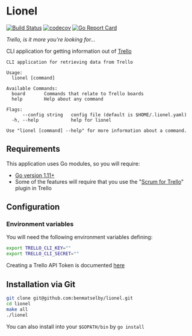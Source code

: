 # Lionel

[![Build Status](https://travis-ci.org/benmatselby/lionel.png?branch=master)](https://travis-ci.org/benmatselby/lionel)
[![codecov](https://codecov.io/gh/benmatselby/lionel/branch/master/graph/badge.svg)](https://codecov.io/gh/benmatselby/lionel)
[![Go Report Card](https://goreportcard.com/badge/github.com/benmatselby/lionel?style=flat-square)](https://goreportcard.com/report/github.com/benmatselby/lionel)

_Trello, is it more you're looking for..._

CLI application for getting information out of [Trello](http://trello.com)

```shell
CLI application for retrieving data from Trello

Usage:
  lionel [command]

Available Commands:
  board       Commands that relate to Trello boards
  help        Help about any command

Flags:
      --config string   config file (default is $HOME/.lionel.yaml)
  -h, --help            help for lionel

Use "lionel [command] --help" for more information about a command.
```

## Requirements

This application uses Go modules, so you will require:

- [Go version 1.11+](https://golang.org/dl/)
- Some of the features will require that you use the "[Scrum for Trello](http://scrumfortrello.com)" plugin in Trello

## Configuration

### Environment variables

You will need the following environment variables defining:

```bash
export TRELLO_CLI_KEY=""
export TRELLO_CLI_SECRET=""
```

Creating a Trello API Token is documented [here](https://developers.trello.com/page/authorization)

## Installation via Git

```bash
git clone git@github.com:benmatselby/lionel.git
cd lionel
make all
./lionel
```

You can also install into your `$GOPATH/bin` by `go install`
